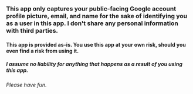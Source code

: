 ### This app only captures your public-facing Google account profile picture, email, and name for the sake of identifying you as a user in this app. I don't share any personal information with third parties.
#### This app is provided as-is. You use this app at your own risk, should you even find a risk from using it.
##### I assume no liability for anything that happens as a result of you using this app.
###### Please have fun.